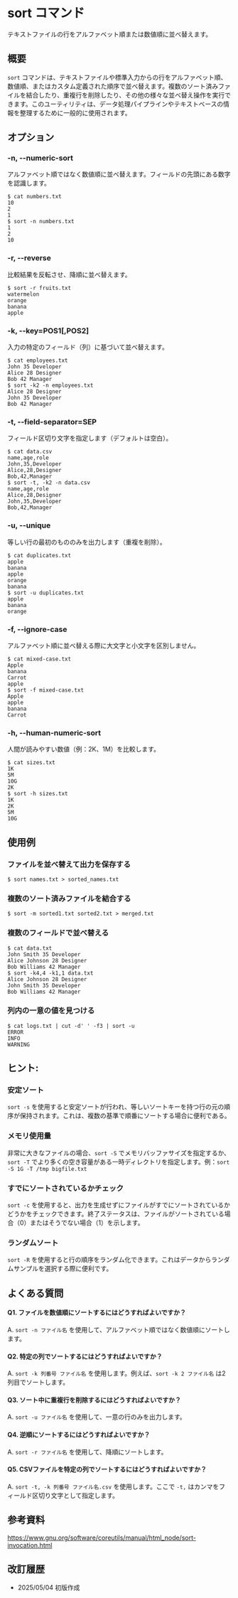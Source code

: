 # sort コマンド

テキストファイルの行をアルファベット順または数値順に並べ替えます。

## 概要

`sort` コマンドは、テキストファイルや標準入力からの行をアルファベット順、数値順、またはカスタム定義された順序で並べ替えます。複数のソート済みファイルを結合したり、重複行を削除したり、その他の様々な並べ替え操作を実行できます。このユーティリティは、データ処理パイプラインやテキストベースの情報を整理するために一般的に使用されます。

## オプション

### **-n, --numeric-sort**

アルファベット順ではなく数値順に並べ替えます。フィールドの先頭にある数字を認識します。

```console
$ cat numbers.txt
10
2
1
$ sort -n numbers.txt
1
2
10
```

### **-r, --reverse**

比較結果を反転させ、降順に並べ替えます。

```console
$ sort -r fruits.txt
watermelon
orange
banana
apple
```

### **-k, --key=POS1[,POS2]**

入力の特定のフィールド（列）に基づいて並べ替えます。

```console
$ cat employees.txt
John 35 Developer
Alice 28 Designer
Bob 42 Manager
$ sort -k2 -n employees.txt
Alice 28 Designer
John 35 Developer
Bob 42 Manager
```

### **-t, --field-separator=SEP**

フィールド区切り文字を指定します（デフォルトは空白）。

```console
$ cat data.csv
name,age,role
John,35,Developer
Alice,28,Designer
Bob,42,Manager
$ sort -t, -k2 -n data.csv
name,age,role
Alice,28,Designer
John,35,Developer
Bob,42,Manager
```

### **-u, --unique**

等しい行の最初のもののみを出力します（重複を削除）。

```console
$ cat duplicates.txt
apple
banana
apple
orange
banana
$ sort -u duplicates.txt
apple
banana
orange
```

### **-f, --ignore-case**

アルファベット順に並べ替える際に大文字と小文字を区別しません。

```console
$ cat mixed-case.txt
Apple
banana
Carrot
apple
$ sort -f mixed-case.txt
Apple
apple
banana
Carrot
```

### **-h, --human-numeric-sort**

人間が読みやすい数値（例：2K、1M）を比較します。

```console
$ cat sizes.txt
1K
5M
10G
2K
$ sort -h sizes.txt
1K
2K
5M
10G
```

## 使用例

### ファイルを並べ替えて出力を保存する

```console
$ sort names.txt > sorted_names.txt
```

### 複数のソート済みファイルを結合する

```console
$ sort -m sorted1.txt sorted2.txt > merged.txt
```

### 複数のフィールドで並べ替える

```console
$ cat data.txt
John Smith 35 Developer
Alice Johnson 28 Designer
Bob Williams 42 Manager
$ sort -k4,4 -k1,1 data.txt
Alice Johnson 28 Designer
John Smith 35 Developer
Bob Williams 42 Manager
```

### 列内の一意の値を見つける

```console
$ cat logs.txt | cut -d' ' -f3 | sort -u
ERROR
INFO
WARNING
```

## ヒント:

### 安定ソート

`sort -s` を使用すると安定ソートが行われ、等しいソートキーを持つ行の元の順序が保持されます。これは、複数の基準で順番にソートする場合に便利である。

### メモリ使用量

非常に大きなファイルの場合、`sort -S` でメモリバッファサイズを指定するか、`sort -T` でより多くの空き容量がある一時ディレクトリを指定します。例：`sort -S 1G -T /tmp bigfile.txt`

### すでにソートされているかチェック

`sort -c` を使用すると、出力を生成せずにファイルがすでにソートされているかどうかをチェックできます。終了ステータスは、ファイルがソートされている場合（0）またはそうでない場合（1）を示します。

### ランダムソート

`sort -R` を使用すると行の順序をランダム化できます。これはデータからランダムサンプルを選択する際に便利です。

## よくある質問

#### Q1. ファイルを数値順にソートするにはどうすればよいですか？
A. `sort -n ファイル名` を使用して、アルファベット順ではなく数値順にソートします。

#### Q2. 特定の列でソートするにはどうすればよいですか？
A. `sort -k 列番号 ファイル名` を使用します。例えば、`sort -k 2 ファイル名` は2列目でソートします。

#### Q3. ソート中に重複行を削除するにはどうすればよいですか？
A. `sort -u ファイル名` を使用して、一意の行のみを出力します。

#### Q4. 逆順にソートするにはどうすればよいですか？
A. `sort -r ファイル名` を使用して、降順にソートします。

#### Q5. CSVファイルを特定の列でソートするにはどうすればよいですか？
A. `sort -t, -k 列番号 ファイル名.csv` を使用します。ここで `-t,` はカンマをフィールド区切り文字として指定します。

## 参考資料

https://www.gnu.org/software/coreutils/manual/html_node/sort-invocation.html

## 改訂履歴

- 2025/05/04 初版作成